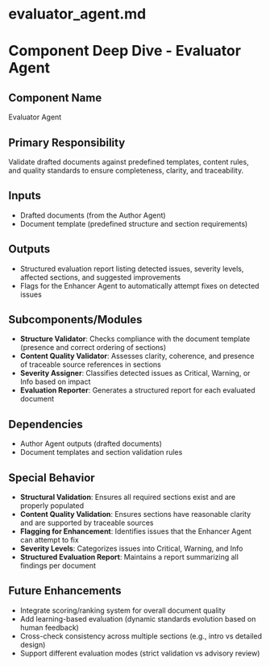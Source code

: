 # evaluator_agent.md

# Component Deep Dive - Evaluator Agent

## Component Name
Evaluator Agent

## Primary Responsibility
Validate drafted documents against predefined templates, content rules, and quality standards to ensure completeness, clarity, and traceability.

## Inputs
- Drafted documents (from the Author Agent)
- Document template (predefined structure and section requirements)

## Outputs
- Structured evaluation report listing detected issues, severity levels, affected sections, and suggested improvements
- Flags for the Enhancer Agent to automatically attempt fixes on detected issues

## Subcomponents/Modules
- **Structure Validator**: Checks compliance with the document template (presence and correct ordering of sections)
- **Content Quality Validator**: Assesses clarity, coherence, and presence of traceable source references in sections
- **Severity Assigner**: Classifies detected issues as Critical, Warning, or Info based on impact
- **Evaluation Reporter**: Generates a structured report for each evaluated document

## Dependencies
- Author Agent outputs (drafted documents)
- Document templates and section validation rules

## Special Behavior
- **Structural Validation**: Ensures all required sections exist and are properly populated
- **Content Quality Validation**: Ensures sections have reasonable clarity and are supported by traceable sources
- **Flagging for Enhancement**: Identifies issues that the Enhancer Agent can attempt to fix
- **Severity Levels**: Categorizes issues into Critical, Warning, and Info
- **Structured Evaluation Report**: Maintains a report summarizing all findings per document

## Future Enhancements
- Integrate scoring/ranking system for overall document quality
- Add learning-based evaluation (dynamic standards evolution based on human feedback)
- Cross-check consistency across multiple sections (e.g., intro vs detailed design)
- Support different evaluation modes (strict validation vs advisory review)
